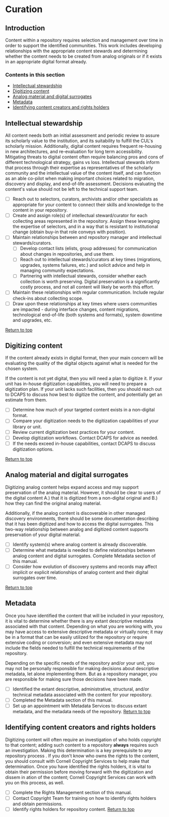 # Curation

## Introduction

Content within a repository requires selection and management over time in order to support the identified communities. This work includes developing relationships with the appropriate content stewards and determining whether the content needs to be created from analog originals or if it exists in an appropriate digital format already.

### Contents in this section
* [Intellectual stewardship](#intellectual-stewardship)
* [Digitizing content](#digitizing-content)
* [Analog material and digital surrogates](#analog-material-and-digital-surrogates)
* [Metadata](#metadata)
* [Identifying content creators and rights holders](#identifying-content-creators-and-rights-holders)

## Intellectual stewardship
All content needs both an initial assessment and periodic review to assure its scholarly value to the institution, and its suitability to fulfill the CUL's scholarly mission.  Additionally, digital content requires frequent re-housing in new architectures, and re-evaluation for long term accessibility.  Mitigating threats to digital content often require balancing pros and cons of different technological strategy, gains vs loss.  Intellectual stewards inform that process through their expertise as representatives of the scholarly community and the intellectual value of the content itself, and can function as an able co-pilot when making important choices related to migration, discovery and display, and end-of-life assessment.  Decisions evaluating the content's value should not be left to the technical support team.

- [ ] Reach out to selectors, curators, archivists and/or other specialists as appropriate for your content to connect their skills and knowledge to the content in your repository.
- [ ] Create and assign role(s) of intellectual steward/curator for each collecting areas represented in the repository.  Assign these leveraging the expertise of selectors, and in a way that is resistant to institutional change (obtain buy-in that role conveys with position).  
- [ ] Maintain relationships between and repository manager and intellectual stewards/curators.  
  - [ ] Develop contact lists (elists, group addresses) for communication about changes in repositories, and use them.
  - [ ] Reach out to intellectual stewards/curators at key times (migrations, upgrades, systems failures, etc.) and solicit advice and help in managing community expectations.   
  - [ ] Partnering with intellectual stewards, consider whether each collection is worth preserving.  Digital preservation is a significantly costly process, and not all content will likely be worth this effort.  
- [ ] Maintain these relationships with regular communication.  Include regular check-ins about collecting scope.  
- [ ] Draw upon these relationships at key times where users communities are impacted - during interface changes, content migrations, technological end-of-life  (both systems and formats), system downtime and upgrades, etc.

[Return to top](#top)

## Digitizing content
If the content already exists in digital format, then your main concern will be evaluating the quality of the digital objects against what is needed for the chosen system.

If the content is not yet digital, then you will need a plan to digitize it. If your unit has in-house digitization capabilities, you will need to prepare a digitization plan. If your unit lacks such facilities, then you should reach out to DCAPS to discuss how best to digitize the content, and potentially get an estimate from them.

- [ ] Determine how much of your targeted content exists in a non-digital format.
- [ ] Compare your digitization needs to the digitization capabilities of your library or unit.
- [ ] Review current digitization best practices for your content.
- [ ] Develop digitization workflows. Contact DCAPS for advice as needed.  
- [ ] If the needs exceed in-house capabilities, contact DCAPS to discuss digitization options.

[Return to top](#top)  

## Analog material and digital surrogates
Digitizing analog content helps expand access and may support preservation of the analog material. However, it should be clear to users of the digital content A.) that it is digitized from a non-digital original and B.) how they can find the original analog material.

Additionally, if the analog content is discoverable in other managed discovery environments, there should be some documentation describing that it has been digitized and how to access the digital surrogates. This two-way relationship between analog and digitized content supports preservation of your digital material.

- [ ] Identify system(s) where analog content is already discoverable.
- [ ] Determine what metadata is needed to define relationships between analog content and digital surrogates. Complete Metadata section of this manual.
- [ ] Consider how evolution of discovery systems and records may affect implicit or explicit relationships of analog content and their digital surrogates over time.

[Return to top](#top)  

## Metadata
Once you have identified the content that will be included in your repository, it is vital to determine whether there is any extant descriptive metadata associated with that content. Depending on what you are working with, you may have access to extensive descriptive metadata or virtually none; it may be in a format that can be easily utilized for the repository or require extensive coding or conversion; and even extensive metadata may not include the fields needed to fulfill the technical requirements of the repository.  

Depending on the specific needs of the repository and/or your unit, you may not be personally responsible for making decisions about descriptive metadata, let alone implementing them. But as a repository manager, you are responsible for making sure those decisions have been made.

- [ ] Identified the extant descriptive, administrative, structural, and/or technical metadata associated with the content for your repository.  
- [ ] Completed the Metadata section of this manual.    
- [ ] Set up an appointment with Metadata Services to discuss extant metadata, and the metadata needs of the repository.
[Return to top](#top)

## Identifying content creators and rights holders
Digitizing content will often require an investigation of who holds copyright to that content; adding such content to a repository **always** requires such an investigation. Making this determination is a key prerequisite to any repository process . If you don't know who owns the rights to the content, you should consult with Cornell Copyright Services to help make that determination. Once you have identified the rights holders, it is vital to obtain their permission before moving forward with the digitization and dissem in ation of the content; Cornell Copyright Services can work with you on this process, as well.

- [ ] Complete the Rights Management section of this manual.
- [ ] Contact Copyright Team for training on how to identify rights holders and obtain permissions.
- [ ] Identify rights holders for repository content.
[Return to top](#top)  
